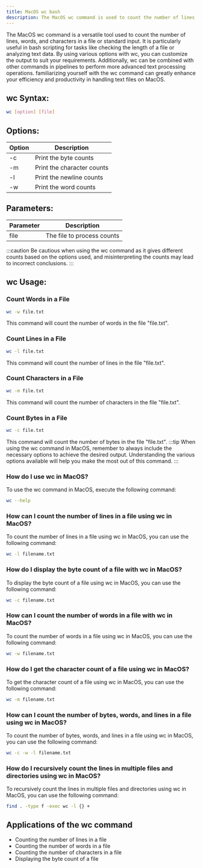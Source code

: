 ```yaml
---
title: MacOS wc bash
description: The MacOS wc command is used to count the number of lines, words, and characters in a file or standard input. Learn how to utilize this powerful tool in your bash scripting.
---
```


The MacOS wc command is a versatile tool used to count the number of lines, words, and characters in a file or standard input. It is particularly useful in bash scripting for tasks like checking the length of a file or analyzing text data. By using various options with wc, you can customize the output to suit your requirements. Additionally, wc can be combined with other commands in pipelines to perform more advanced text processing operations. familiarizing yourself with the wc command can greatly enhance your efficiency and productivity in handling text files on MacOS.

## wc Syntax:
```bash
wc [option] [file]
```

## Options:
| Option | Description                          |
|--------|--------------------------------------|
| -c     | Print the byte counts                |
| -m     | Print the character counts           |
| -l     | Print the newline counts             |
| -w     | Print the word counts                |

## Parameters:
| Parameter | Description                |
|-----------|----------------------------|
| file      | The file to process counts |

:::caution
Be cautious when using the wc command as it gives different counts based on the options used, and misinterpreting the counts may lead to incorrect conclusions.
:::
## wc Usage:
### Count Words in a File
```bash
wc -w file.txt
```
This command will count the number of words in the file "file.txt".

### Count Lines in a File
```bash
wc -l file.txt
```
This command will count the number of lines in the file "file.txt".

### Count Characters in a File
```bash
wc -m file.txt
```
This command will count the number of characters in the file "file.txt".

### Count Bytes in a File
```bash
wc -c file.txt
```
This command will count the number of bytes in the file "file.txt".
:::tip
When using the wc command in MacOS, remember to always include the necessary options to achieve the desired output. Understanding the various options available will help you make the most out of this command.
:::

### How do I use wc in MacOS?
To use the wc command in MacOS, execute the following command:
```bash
wc --help
```

### How can I count the number of lines in a file using wc in MacOS?
To count the number of lines in a file using wc in MacOS, you can use the following command:
```bash
wc -l filename.txt
```

### How do I display the byte count of a file with wc in MacOS?
To display the byte count of a file using wc in MacOS, you can use the following command:
```bash
wc -c filename.txt
```

### How can I count the number of words in a file with wc in MacOS?
To count the number of words in a file using wc in MacOS, you can use the following command:
```bash
wc -w filename.txt
```

### How do I get the character count of a file using wc in MacOS?
To get the character count of a file using wc in MacOS, you can use the following command:
```bash
wc -m filename.txt
```

### How can I count the number of bytes, words, and lines in a file using wc in MacOS?
To count the number of bytes, words, and lines in a file using wc in MacOS, you can use the following command:
```bash
wc -c -w -l filename.txt
```

### How do I recursively count the lines in multiple files and directories using wc in MacOS?
To recursively count the lines in multiple files and directories using wc in MacOS, you can use the following command:
```bash
find . -type f -exec wc -l {} +
```

## Applications of the wc command

- Counting the number of lines in a file
- Counting the number of words in a file
- Counting the number of characters in a file
- Displaying the byte count of a file